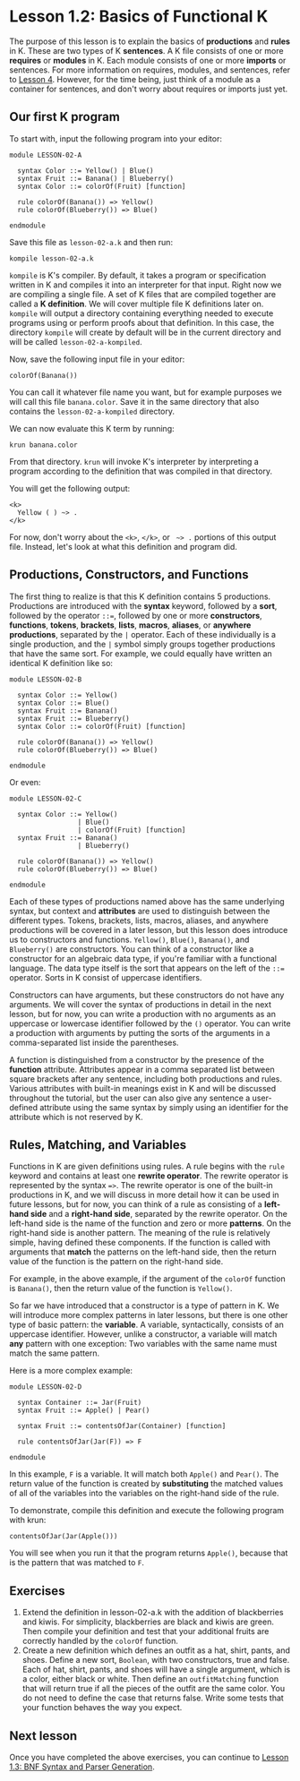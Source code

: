 # Lesson 1.2: Basics of Functional K

The purpose of this lesson is to explain the basics of **productions** and
**rules** in K. These are two types of K **sentences**. A K file consists of
one or more **requires** or **modules** in K. Each module consists of one or
more **imports** or sentences. For more information on requires, modules, and
sentences, refer to [Lesson 4](../04_modules/README.md). However, for the time
being, just think of a module as a container for sentences, and don't worry
about requires or imports just yet.

## Our first K program

To start with, input the following program into your editor:

```k
module LESSON-02-A

  syntax Color ::= Yellow() | Blue()
  syntax Fruit ::= Banana() | Blueberry()
  syntax Color ::= colorOf(Fruit) [function]

  rule colorOf(Banana()) => Yellow()
  rule colorOf(Blueberry()) => Blue()

endmodule
```

Save this file as `lesson-02-a.k` and then run:

```
kompile lesson-02-a.k
```

`kompile` is K's compiler. By default, it takes a program or specification
written in K and compiles it into an interpreter for that input. Right now
we are compiling a single file. A set of K files that are compiled together
are called a **K definition**. We will cover multiple file K definitions later
on. `kompile` will output a directory containing everything needed to execute
programs using or perform proofs about that definition. In this case, the 
directory `kompile` will create by default will be in the current directory
and will be called `lesson-02-a-kompiled`.

Now, save the following input file in your editor:

```
colorOf(Banana())
```

You can call it whatever file name you want, but for example purposes we will
call this file `banana.color`. Save it in the same directory that also contains
the `lesson-02-a-kompiled` directory.

We can now evaluate this K term by running:

```
krun banana.color
```

From that directory. `krun` will invoke K's interpreter by interpreting a
program according to the definition that was compiled in that directory.

You will get the following output:

```
<k>
  Yellow ( ) ~> .
</k>
```

For now, don't worry about the `<k>`, `</k>`, or ` ~> .` portions of this
output file. Instead, let's look at what this definition and program did.

## Productions, Constructors, and Functions

The first thing to realize is that this K definition contains 5 productions.
Productions are introduced with the **syntax** keyword, followed by a **sort**,
followed by the operator `::=`, followed by one or more **constructors**,
**functions**, **tokens**, **brackets**, **lists**, **macros**, **aliases**, 
or **anywhere productions**, separated by the `|` operator. Each of these
individually is a single production, and the `|` symbol simply groups together
productions that have the same sort. For example, we could equally have written
an identical K definition like so:

```k
module LESSON-02-B

  syntax Color ::= Yellow()
  syntax Color ::= Blue()
  syntax Fruit ::= Banana()
  syntax Fruit ::= Blueberry()
  syntax Color ::= colorOf(Fruit) [function]

  rule colorOf(Banana()) => Yellow()
  rule colorOf(Blueberry()) => Blue()

endmodule
```

Or even:

```k
module LESSON-02-C

  syntax Color ::= Yellow()
                 | Blue()
                 | colorOf(Fruit) [function]
  syntax Fruit ::= Banana()
                 | Blueberry()

  rule colorOf(Banana()) => Yellow()
  rule colorOf(Blueberry()) => Blue()

endmodule
```

Each of these types of productions named above has the same underlying syntax,
but context and **attributes** are used to distinguish between the different
types. Tokens, brackets, lists, macros, aliases, and anywhere productions will
be covered in a later lesson, but this lesson does introduce us to constructors
and functions. `Yellow()`, `Blue()`, `Banana()`, and `Blueberry()` are
constructors. You can think of a constructor like a constructor for an
algebraic data type, if you're familiar with a functional language. The data
type itself is the sort that appears on the left of the `::=` operator. Sorts
in K consist of uppercase identifiers.

Constructors can have arguments, but these constructors do not have any
arguments. We will cover the syntax of productions in detail in the next
lesson, but for now, you can write a production with no arguments as an
uppercase or lowercase identifier followed by the `()` operator. You can write
a production with arguments by putting the sorts of the arguments in a
comma-separated list inside the parentheses.

A function is distinguished from a constructor by the presence of the
**function** attribute. Attributes appear in a comma separated list between
square brackets after any sentence, including both productions and rules.
Various attributes with built-in meanings exist in K and will be discussed
throughout the tutorial, but the user can also give any sentence a user-defined
attribute using the same syntax by simply using an identifier for the attribute
which is not reserved by K.

## Rules, Matching, and Variables

Functions in K are given definitions using rules. A rule begins with the `rule`
keyword and contains at least one **rewrite operator**. The rewrite operator
is represented by the syntax `=>`. The rewrite operator is one of the built-in
productions in K, and we will discuss in more detail how it can be used in
future lessons, but for now, you can think of a rule as consisting of a 
**left-hand side** and a **right-hand side**, separated by the rewrite
operator. On the left-hand side is the name of the function and zero or more
**patterns**. On the right-hand side is another pattern. The meaning of the
rule is relatively simple, having defined these components. If the function
is called with arguments that **match** the patterns on the left-hand side,
then the return value of the function is the pattern on the right-hand side.

For example, in the above example, if the argument of the `colorOf` function
is `Banana()`, then the return value of the function is `Yellow()`.

So far we have introduced that a constructor is a type of pattern in K. We
will introduce more complex patterns in later lessons, but there is one other
type of basic pattern: the **variable**. A variable, syntactically, consists
of an uppercase identifier. However, unlike a constructor, a variable will
match **any** pattern with one exception: Two variables with the same name
must match the same pattern.

Here is a more complex example:

```k
module LESSON-02-D

  syntax Container ::= Jar(Fruit)
  syntax Fruit ::= Apple() | Pear()

  syntax Fruit ::= contentsOfJar(Container) [function]

  rule contentsOfJar(Jar(F)) => F

endmodule
```

In this example, `F` is a variable. It will match both `Apple()` and `Pear()`.
The return value of the function is created by **substituting** the matched
values of all of the variables into the variables on the right-hand side of
the rule.

To demonstrate, compile this definition and execute the following program with
krun:

```
contentsOfJar(Jar(Apple()))
```

You will see when you run it that the program returns `Apple()`, because that
is the pattern that was matched to `F`.

## Exercises

1. Extend the definition in lesson-02-a.k with the addition of blackberries
   and kiwis. For simplicity, blackberries are black and kiwis are green. Then
   compile your definition and test that your additional fruits are correctly
   handled by the `colorOf` function.
2. Create a new definition which defines an outfit as a hat, shirt, pants, and
   shoes. Define a new sort, `Boolean`, with two constructors, true and false.
   Each of hat, shirt, pants, and shoes will have a single argument, which is
   a color, either black or white. Then define an `outfitMatching` function
   that will return true if all the pieces of the outfit are the same color.
   You do not need to define the case that returns false. Write some tests
   that your function behaves the way you expect.

## Next lesson

Once you have completed the above exercises, you can continue to
[Lesson 1.3: BNF Syntax and Parser Generation](../03_parsing/README.md).
